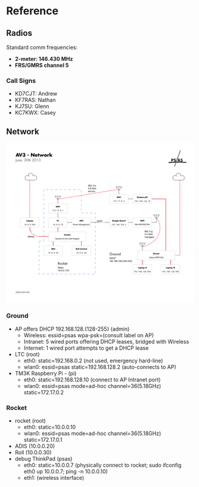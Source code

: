 # Reference

## Radios

Standard comm frequencies:

 - **2-meter: 146.430 MHz**
 - **FRS/GMRS channel 5**

### Call Signs

 - KD7CJT: Andrew
 - KF7RAS: Nathan
 - KJ7SU: Glenn
 - KC7KWX: Casey


## Network

![Network Diagram](diagrams/LV2_3_Network.png)

### Ground

 - AP offers DHCP 192.168.128.{128-255} (admin)
   - Wireless: essid=psas wpa-psk=(consult label on AP)
   - Intranet: 5 wired ports offering DHCP leases, bridged with Wireless
   - Internet: 1 wired port attempts to get a DHCP lease
 - LTC (root)
   - eth0: static=192.168.0.2 (not used, emergency hard-line)
   - wlan0: essid=psas static=192.168.128.2 (auto-connects to AP)
 - TM3K Raspberry Pi - (pi)
   - eth0: static=192.168.128.10 (connect to AP Intranet port)
   - wlan0: essid=psas mode=ad-hoc channel=36(5.18GHz) static=172.17.0.2

### Rocket

 - rocket (root)
   - eth0: static=10.0.0.10
   - wlan0: essid=psas mode=ad-hoc channel=36(5.18GHz) static=172.17.0.1
 - ADIS (10.0.0.20)
 - Roll (10.0.0.30)
 - debug ThinkPad (psas)
   - eth0: static=10.0.0.7 (physically connect to rocket; sudo ifconfig eth0 up 10.0.0.7; ping -n 10.0.0.10)
   - eth1: (wireless interface)
